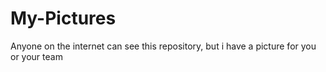 # My-Pictures
Anyone on the internet can see this repository, but i have a picture for you or your team
